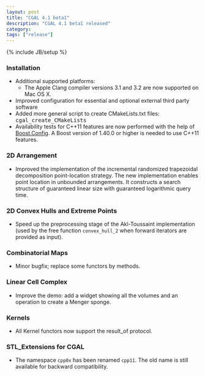 ```yaml
---
layout: post
title: "CGAL 4.1 beta1"
description: "CGAL 4.1 beta1 released"
category:
tags: ["release"]
---
```

{% include JB/setup %}
<h3>Installation</h3>
<ul>
  <li>Additional supported platforms:
    <ul>
      <li>The Apple Clang compiler versions 3.1 and 3.2 are now supported on
        Mac OS X.</li>
    </ul>
  </li>
  <li>Improved configuration for essential and optional external third party software</li>
  <li>Added more general script to create CMakeLists.txt files: <tt>cgal_create_CMakeLists</tt></li>
  <li>Availability tests for C++11 features are now performed with the help of <a href="http://www.boost.org/libs/config">Boost.Config</a>. A Boost version of 1.40.0 or higher is needed to use C++11 features.</li>
</ul>

<h3>2D Arrangement</h3>
<ul>
  <li>Improved the implementation of the incremental randomized
    trapezoidal decomposition point-location strategy. The new
    implementation enables point location in unbounded arrangements. It
    constructs a search structure of guaranteed linear size with
    guaranteed logarithmic query time.
  </li>
</ul>

<h3>2D Convex Hulls and Extreme Points </h3>
<ul>
  <li>Speed up the preprocessing stage of the Akl-Toussaint implementation (used by the free function <code>convex_hull_2</code> when forward iterators are provided as input).</li>
</ul>

<h3>Combinatorial Maps</h3>
<ul>
  <li>Minor bugfix; replace some functors by methods.</li>
</ul>

<h3>Linear Cell Complex</h3>
<ul>
  <li>Improve the demo: add a widget showing all the volumes and an operation to create a Menger sponge.</li>
</ul>

<h3>Kernels</h3>
<ul>
  <li>All Kernel functors now support the result_of protocol.</li>
</ul>

<h3>STL_Extensions for CGAL</h3>
<ul>
  <li>The namespace <code>cpp0x</code> has been renamed <code>cpp11</code>. The old name is still available for backward compatibility.</li>
</ul>
